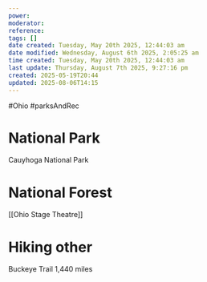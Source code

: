 ```yaml
---
power: 
moderator: 
reference: 
tags: []
date created: Tuesday, May 20th 2025, 12:44:03 am
date modified: Wednesday, August 6th 2025, 2:05:25 am
time created: Tuesday, May 20th 2025, 12:44:03 am
last update: Thursday, August 7th 2025, 9:27:16 pm
created: 2025-05-19T20:44
updated: 2025-08-06T14:15
---
```

#Ohio #parksAndRec

# National Park
Cauyhoga National Park

# National Forest
[[Ohio Stage Theatre]]

# Hiking other
Buckeye Trail 
1,440 miles